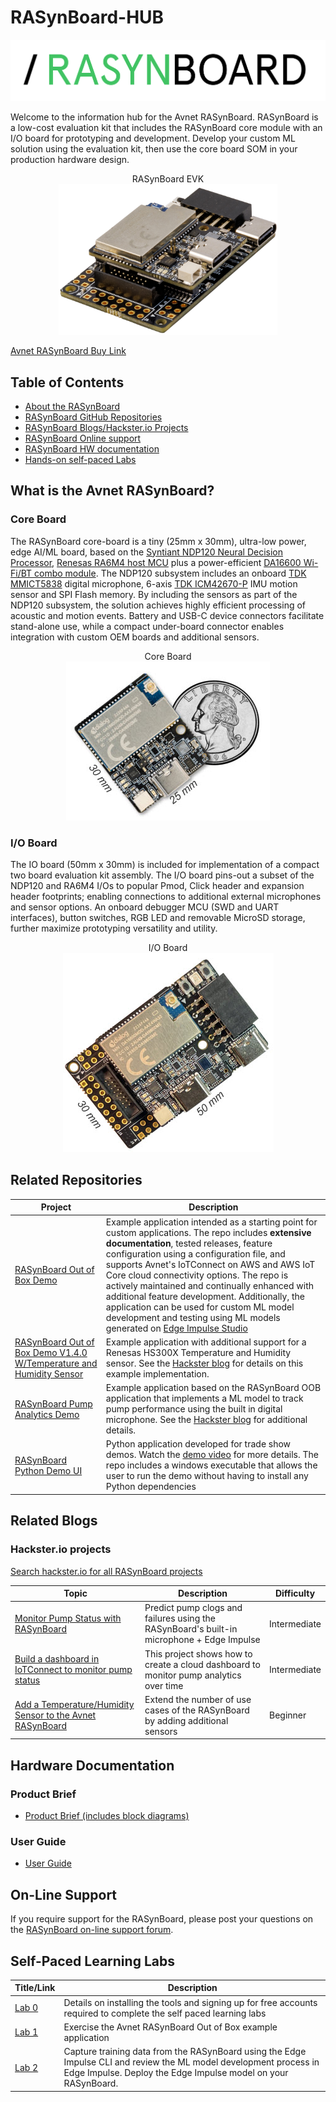 # RASynBoard-HUB
![Title](/assets/images/RASynBoard_RGB.jpg)

Welcome to the information hub for the Avnet RASynBoard.  RASynBoard is a low-cost evaluation kit that includes the RASynBoard core module with an I/O board for prototyping and development.  Develop your custom ML solution using the evaluation kit, then use the core board SOM in your production hardware design. 

<p align="center">
    RASynBoard EVK<br />
    <img src=./assets/images/1Q5A7940.png width="350">
<br />

[Avnet RASynBoard Buy Link](http://avnet.me/RASynBoard)

## Table of Contents
- [About the RASynBoard](#what-is-the-avnet-rasynboard)
- [RASynBoard GitHub Repositories](#related-repositories)
- [RASynBoard Blogs/Hackster.io Projects](#hacksterio-projects)
- [RASynBoard Online support](#on-line-support)
- [RASynBoard HW documentation](#hardware-documentation)
- [Hands-on self-paced Labs](#self-paced-learning-labs)

## What is the Avnet RASynBoard?

### Core Board

The RASynBoard core-board is a tiny (25mm x 30mm), ultra-low power, edge AI/ML board, based on the [Syntiant NDP120 Neural Decision Processor](https://static1.squarespace.com/static/6488b0b8150a045d2d112999/t/650b29219d8c3f0e27f4651e/1695230242406/Syntiant-Product_Brief_NDP120.pdf), [Renesas RA6M4 host MCU](https://www.renesas.com/us/en/products/microcontrollers-microprocessors/ra-cortex-m-mcus/ra6m4-200mhz-arm-cortex-m33-trustzone-high-integration-ethernet-and-octaspi) plus a power-efficient [DA16600 Wi-Fi/BT combo module](https://www.renesas.com/us/en/products/wireless-connectivity/wi-fi/low-power-wi-fi/da16600mod-devkt-da16600-ultra-low-power-wi-fi-bluetooth-low-energy-modules-development-kit?gclid=Cj0KCQiA1rSsBhDHARIsANB4EJZZfMBQ78WT_H04O7F6YbVkDsJeJsSa1Gk6BsGpRPkFix62wG9MFskaAqJREALw_wcB). The NDP120 subsystem includes an onboard [TDK MMICT5838](https://invensense.tdk.com/products/digital/t5838/) digital microphone, 6-axis [TDK ICM42670-P](https://invensense.tdk.com/products/motion-tracking/6-axis/icm-42670-p/) IMU motion sensor and SPI Flash memory.  By including the sensors as part of the NDP120 subsystem, the solution achieves highly efficient processing of acoustic and motion events. Battery and USB-C device connectors facilitate stand-alone use, while a compact under-board connector enables integration with custom OEM boards and additional sensors.

<p align="center">
    Core Board<br />
    <img src=./assets/images/coreBoard.jpg>
<br />

### I/O Board

The IO board (50mm x 30mm) is included for implementation of a compact two board evaluation kit assembly. The I/O board pins-out a subset of the NDP120 and RA6M4 I/Os to popular Pmod, Click header and expansion header footprints; enabling connections to additional external microphones and sensor options. An onboard debugger MCU (SWD and UART interfaces), button switches, RGB LED and removable MicroSD storage, further maximize prototyping versatility and utility.

<p align="center">
    I/O Board<br />
    <img src=./assets/images/IOBoard.jpg>
<br />

## Related Repositories

| Project | Description |
| -- | -- |
| [RASynBoard Out of Box Demo](https://github.com/Avnet/RASynBoard-Out-of-Box-Demo) | Example application intended as a starting point for custom applications.  The repo includes **extensive documentation**, tested releases, feature configuration using a configuration file, and supports Avnet's IoTConnect on AWS and AWS IoT Core cloud connectivity options.  The repo is actively maintained and continually enhanced with additional feature development.  Additionally, the application can be used for custom ML model development and testing using ML models generated on [Edge Impulse Studio](https://edgeimpulse.com/) 
| [RASynBoard Out of Box Demo V1.4.0 W/Temperature and Humidity Sensor](https://github.com/Avnet/RASynBoard-Out-of-Box-Demo/tree/AddTempHumiditySensor) | Example application with additional support for a Renesas HS300X Temperature and Humidity sensor.  See the [Hackster blog](https://www.hackster.io/bwilless/add-a-temperature-humidity-sensor-to-the-avnet-rasynboard-73ce25) for details on this example implementation.|
| [RASynBoard Pump Analytics Demo](https://github.com/Avnet/RASynBoard-Out-of-Box-Demo/tree/pump_analytics) | Example application based on the RASynBoard OOB application that implements a ML model to track pump performance using the built in digital microphone.  See the [Hackster blog](https://www.hackster.io/monica/build-a-dashboard-in-iotconnect-to-monitor-pump-status-e62ed2) for additional details. |
| [RASynBoard Python Demo UI](https://github.com/Avnet/Rasynboard_ew23_demo_GUI_qt) | Python application developed for trade show demos.  Watch the [demo video](http://avnet.me/RASynBoard-OOB-Demo) for more details. The repo includes a windows executable that allows the user to run the demo without having to install any Python dependencies |

## Related Blogs 
### Hackster.io projects
[Search hackster.io for all RASynBoard projects](https://www.hackster.io/search?q="RASynBoard"&i=projects)

| Topic | Description | Difficulty |
| -- | -- | -- |
| [Monitor Pump Status with RASynBoard](https://www.hackster.io/monica/monitor-pump-status-with-rasynboard-311ad1) | Predict pump clogs and failures using the RASynBoard's built-in microphone + Edge Impulse | Intermediate |
| [Build a dashboard in IoTConnect to monitor pump status](https://www.hackster.io/monica/build-a-dashboard-in-iotconnect-to-monitor-pump-status-e62ed2) | This project shows how to create a cloud dashboard to monitor pump analytics over time | Intermediate |
| [Add a Temperature/Humidity Sensor to the Avnet RASynBoard](https://www.hackster.io/bwilless/add-a-temperature-humidity-sensor-to-the-avnet-rasynboard-73ce25) | Extend the number of use cases of the RASynBoard by adding additional sensors | Beginner |

## Hardware Documentation
### Product Brief
- [Product Brief (includes block diagrams)](http://avnet.me/rasynboard-pb)

### User Guide
- [User Guide](http://avnet.me/rasynboard-ug)

## On-Line Support

If you require support for the RASynBoard, please post your questions on the [RASynBoard on-line support forum](http://avnet.me/rasynboard-forum).

## Self-Paced Learning Labs

| Title/Link | Description |
| -- | -- |
| [Lab 0](http://avnet.me/ML-Workshop-Lab0) | Details on installing the tools and signing up for free accounts required to complete the self paced learning labs |
| [Lab 1](http://avnet.me/ML-Workshop-Lab1) | Exercise the Avnet RASynBoard Out of Box example application |
| [Lab 2](http://avnet.me/ML-Workshop-Lab2) | Capture training data from the RASynBoard using the Edge Impulse CLI and review the ML model development process in Edge Impulse.  Deploy the Edge Impulse model on your RASynBoard. |



